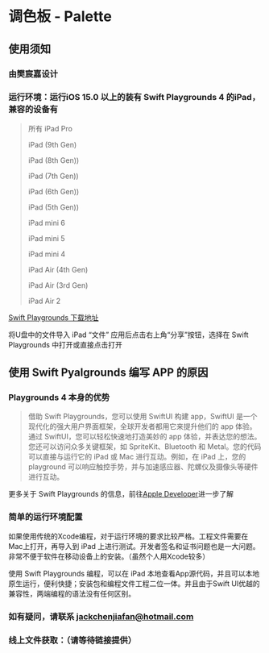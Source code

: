 # 调色板 - Palette
## 使用须知
### 由樊宸嘉设计
### 运行环境：运行iOS 15.0 以上的装有 Swift Playgrounds 4 的iPad，兼容的设备有
>所有 iPad Pro  
>
>iPad (9th Gen)  
>
>iPad (8th Gen))  
>
>iPad (7th Gen))  
>
>iPad (6th Gen))  
>
>iPad (5th Gen))  
>
>iPad mini 6  
>
>iPad mini 5  
>
>iPad mini 4  
>
>iPad Air (4th Gen)  
>
>iPad Air (3rd Gen)  
>
>iPad Air 2  

[Swift Playgrounds 下载地址](https://apps.apple.com/cn/app/swift-playgrounds/id908519492 "App Store下载")  

将U盘中的文件导入 iPad “文件” 应用后点击右上角“分享”按钮，选择在 Swift Playgrounds 中打开或直接点击打开  

## 使用 Swift Pyalgrounds 编写 APP 的原因
### Playgrounds 4 本身的优势

>借助 Swift Playgrounds，您可以使用 SwiftUI 构建 app，SwiftUI 是一个现代化的强大用户界面框架，全球开发者都用它来提升他们的 app 体验。通过 SwiftUI，您可以轻松快速地打造美妙的 app 体验，并表达您的想法。您还可以访问众多关键框架，如 SpriteKit、Bluetooth 和 Metal。您的代码可以直接与运行它的 iPad 或 Mac 进行互动。例如，在 iPad 上，您的 playground 可以响应触控手势，并与加速感应器、陀螺仪及摄像头等硬件进行互动。

更多关于 Swift Playgrounds 的信息，前往[Apple Developer](https://developer.apple.com/cn/swift-playgrounds/  "Swift Playgrounds 4介绍")进一步了解  

### 简单的运行环境配置

如果使用传统的Xcode编程，对于运行环境的要求比较严格。工程文件需要在Mac上打开，再导入到 iPad 上进行测试。开发者签名和证书问题也是一大问题。非常不便于软件在移动设备上的安装。（虽然个人用Xcode较多）    

使用 Swift Playgrounds 编程，可以在 iPad 本地查看App源代码，并且可以本地原生运行，便利快捷；安装包和编程文件工程二位一体。并且由于Swift UI优越的兼容性，两端编程的语法没有任何区别。

### 如有疑问，请联系 jackchenjiafan@hotmail.com
### 线上文件获取：（请等待链接提供）
